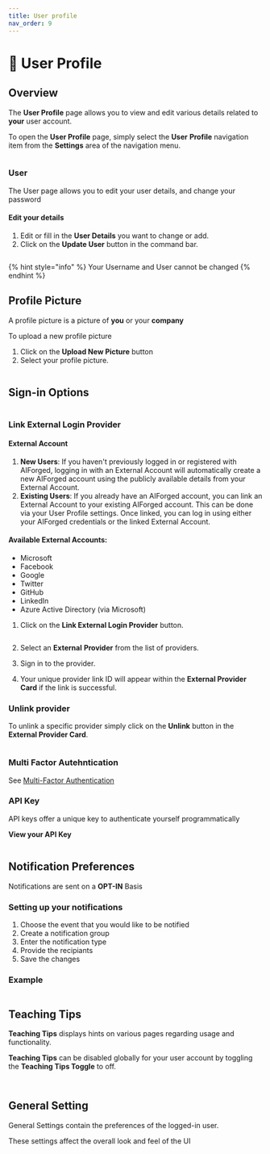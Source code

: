 ```yaml
---
title: User profile
nav_order: 9
---
```


# 🤵 User Profile

## Overview

The **User Profile** page allows you to view and edit various details related to **your** user account.

To open the **User Profile** page, simply select the **User** **Profile** navigation item from the **Settings** area of the navigation menu.

<figure><img src=".gitbook/assets/image (8).png" alt=""><figcaption></figcaption></figure>

### User

The User page allows you to edit your user details, and change your password

#### Edit your details

1. Edit or fill in the **User Details** you want to change or add.
2. Click on the **Update User** button in the command bar.

<figure><img src=".gitbook/assets/image (1) (1) (1).png" alt=""><figcaption></figcaption></figure>

{% hint style="info" %}
Your Username and User cannot be changed
{% endhint %}

## Profile Picture

A profile picture is a picture of **you** or your **company**

To upload a new profile picture

1. Click on the **Upload New Picture** button
2. Select your profile picture.

<figure><img src=".gitbook/assets/image (15) (1) (3).png" alt=""><figcaption></figcaption></figure>

## Sign-in Options

<figure><img src=".gitbook/assets/image (120).png" alt=""><figcaption></figcaption></figure>

### Link External Login Provider

#### External Account

1. **New Users**: If you haven't previously logged in or registered with AIForged, logging in with an External Account will automatically create a new AIForged account using the publicly available details from your External Account.
2. **Existing Users**: If you already have an AIForged account, you can link an External Account to your existing AIForged account. This can be done via your User Profile settings. Once linked, you can log in using either your AIForged credentials or the linked External Account.

#### Available External Accounts:

* Microsoft
* Facebook
* Google
* Twitter
* GitHub
* LinkedIn
* Azure Active Directory (via Microsoft)

1.  Click on the **Link External Login Provider** button.

    <figure><img src=".gitbook/assets/image (230).png" alt=""><figcaption></figcaption></figure>
2. Select an **External** **Provider** from the list of providers.
3. Sign in to the provider.
4. Your unique provider link ID will appear within the **External Provider Card** if the link is successful.

### Unlink provider

To unlink a specific provider simply click on the **Unlink** button in the **External Provider Card**.

<figure><img src=".gitbook/assets/image (17) (1) (3).png" alt=""><figcaption></figcaption></figure>

### Multi Factor Autehntication

See [Multi-Factor Authentication](multi-factor-authentication.md)

### API Key

API keys offer a unique key to authenticate yourself programmatically

**View your API Key**

<figure><img src=".gitbook/assets/image (2) (1) (1).png" alt=""><figcaption></figcaption></figure>

## Notification Preferences&#x20;

Notifications are sent on a **OPT-IN** Basis&#x20;

### Setting up your notifications

1. Choose the event that you would like to be notified
2. Create a notification group
3. Enter the notification type
4. Provide the recipiants&#x20;
5. Save the changes

### Example

<figure><img src=".gitbook/assets/image (3) (1).png" alt=""><figcaption></figcaption></figure>

## Teaching Tips

**Teaching Tips** displays hints on various pages regarding usage and functionality.

**Teaching Tips** can be disabled globally for your user account by toggling the **Teaching Tips Toggle** to off.

<figure><img src=".gitbook/assets/image (248).png" alt=""><figcaption></figcaption></figure>

<figure><img src=".gitbook/assets/image (4) (1).png" alt=""><figcaption></figcaption></figure>

## General Setting

General Settings contain the preferences of the logged-in user.&#x20;

These settings affect the overall look and feel of the UI

<figure><img src=".gitbook/assets/image (5) (1).png" alt=""><figcaption></figcaption></figure>

